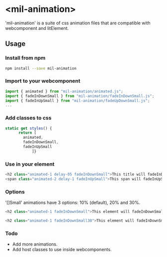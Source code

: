 # \<mil-animation\>

'mil-animation' is a suite of css animation files that are compatible with webcomponent and litElement.

## Usage

### Install from npm

```sh
npm install --save mil-animation
```

### Import to your webcomponent

```js
import { animated } from "mil-animation/animated.js";
import { fadeInDownSmall } from "mil-animation/fadeInDownSmall.js";
import { fadeInUpSmall } from "mil-animation/fadeUpDownSmall.js";
...
```

### Add classes to css

```js
static get styles() {
      return [
        animated,
        fadeInDownSmall,
        fadeInUpSmall
            ]}
```

### Use in your element

```js
<h2 class="animated-1 delay-05 fadeInDownSmall">This title will fadeInDownSmall in 1 second after a 0.5 second delay</h2>
<span class="animated-2 delay-1 fadeInUpSmall">This span will fadeInUpSmall in 2 seconds after a 1 second delay</span>
```

### Options
'[]Small' animations have 3 options: 10% (default), 20% and 30%.

```js
<h2 class="animated-1 fadeInDownSmall">This element will fadeInDownSmall by 10%</h2>

<h2 class="animated-1 fadeInDownSmall30">This element will fadeInDownSmall by 30%</h2>
```

### Todo
* Add more animations.
* Add host classes to use inside webcomponents.